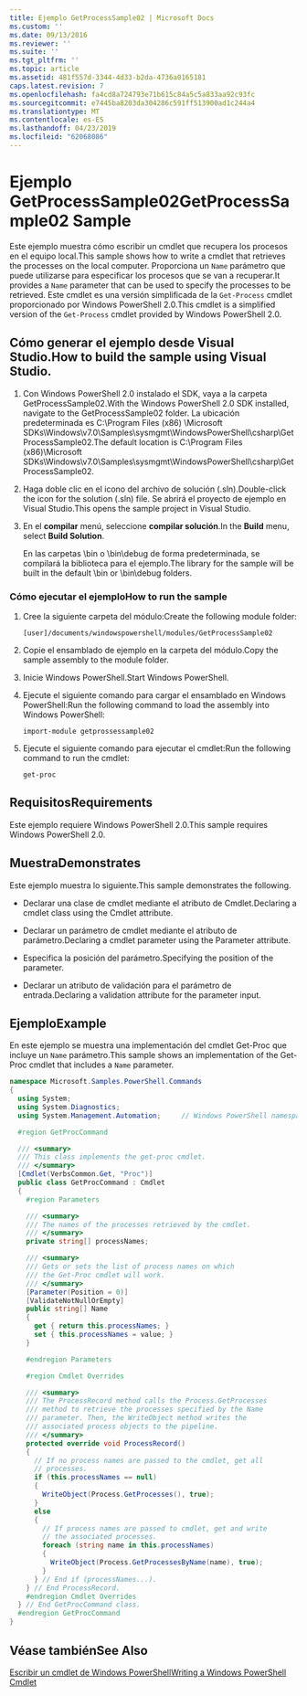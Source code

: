 ```yaml
---
title: Ejemplo GetProcessSample02 | Microsoft Docs
ms.custom: ''
ms.date: 09/13/2016
ms.reviewer: ''
ms.suite: ''
ms.tgt_pltfrm: ''
ms.topic: article
ms.assetid: 481f557d-3344-4d33-b2da-4736a0165181
caps.latest.revision: 7
ms.openlocfilehash: fa4cd8a724793e71b615c84a5c5a833aa92c93fc
ms.sourcegitcommit: e7445ba8203da304286c591ff513900ad1c244a4
ms.translationtype: MT
ms.contentlocale: es-ES
ms.lasthandoff: 04/23/2019
ms.locfileid: "62068086"
---
```

# <a name="getprocesssample02-sample"></a><span data-ttu-id="61518-102">Ejemplo GetProcessSample02</span><span class="sxs-lookup"><span data-stu-id="61518-102">GetProcessSample02 Sample</span></span>

<span data-ttu-id="61518-103">Este ejemplo muestra cómo escribir un cmdlet que recupera los procesos en el equipo local.</span><span class="sxs-lookup"><span data-stu-id="61518-103">This sample shows how to write a cmdlet that retrieves the processes on the local computer.</span></span> <span data-ttu-id="61518-104">Proporciona un `Name` parámetro que puede utilizarse para especificar los procesos que se van a recuperar.</span><span class="sxs-lookup"><span data-stu-id="61518-104">It provides a `Name` parameter that can be used to specify the processes to be retrieved.</span></span> <span data-ttu-id="61518-105">Este cmdlet es una versión simplificada de la `Get-Process` cmdlet proporcionado por Windows PowerShell 2.0.</span><span class="sxs-lookup"><span data-stu-id="61518-105">This cmdlet is a simplified version of the `Get-Process` cmdlet provided by Windows PowerShell 2.0.</span></span>

## <a name="how-to-build-the-sample-using-visual-studio"></a><span data-ttu-id="61518-106">Cómo generar el ejemplo desde Visual Studio.</span><span class="sxs-lookup"><span data-stu-id="61518-106">How to build the sample using Visual Studio.</span></span>

1. <span data-ttu-id="61518-107">Con Windows PowerShell 2.0 instalado el SDK, vaya a la carpeta GetProcessSample02.</span><span class="sxs-lookup"><span data-stu-id="61518-107">With the Windows PowerShell 2.0 SDK installed, navigate to the GetProcessSample02 folder.</span></span> <span data-ttu-id="61518-108">La ubicación predeterminada es C:\Program Files (x86) \Microsoft SDKs\Windows\v7.0\Samples\sysmgmt\WindowsPowerShell\csharp\GetProcessSample02.</span><span class="sxs-lookup"><span data-stu-id="61518-108">The default location is C:\Program Files (x86)\Microsoft SDKs\Windows\v7.0\Samples\sysmgmt\WindowsPowerShell\csharp\GetProcessSample02.</span></span>

2. <span data-ttu-id="61518-109">Haga doble clic en el icono del archivo de solución (.sln).</span><span class="sxs-lookup"><span data-stu-id="61518-109">Double-click the icon for the solution (.sln) file.</span></span> <span data-ttu-id="61518-110">Se abrirá el proyecto de ejemplo en Visual Studio.</span><span class="sxs-lookup"><span data-stu-id="61518-110">This opens the sample project in Visual Studio.</span></span>

3. <span data-ttu-id="61518-111">En el **compilar** menú, seleccione **compilar solución**.</span><span class="sxs-lookup"><span data-stu-id="61518-111">In the **Build** menu, select **Build Solution**.</span></span>

    <span data-ttu-id="61518-112">En las carpetas \bin o \bin\debug de forma predeterminada, se compilará la biblioteca para el ejemplo.</span><span class="sxs-lookup"><span data-stu-id="61518-112">The library for the sample will be built in the default \bin or \bin\debug folders.</span></span>

### <a name="how-to-run-the-sample"></a><span data-ttu-id="61518-113">Cómo ejecutar el ejemplo</span><span class="sxs-lookup"><span data-stu-id="61518-113">How to run the sample</span></span>

1. <span data-ttu-id="61518-114">Cree la siguiente carpeta del módulo:</span><span class="sxs-lookup"><span data-stu-id="61518-114">Create the following module folder:</span></span>

    `[user]/documents/windowspowershell/modules/GetProcessSample02`

2. <span data-ttu-id="61518-115">Copie el ensamblado de ejemplo en la carpeta del módulo.</span><span class="sxs-lookup"><span data-stu-id="61518-115">Copy the sample assembly to the module folder.</span></span>

3. <span data-ttu-id="61518-116">Inicie Windows PowerShell.</span><span class="sxs-lookup"><span data-stu-id="61518-116">Start Windows PowerShell.</span></span>

4. <span data-ttu-id="61518-117">Ejecute el siguiente comando para cargar el ensamblado en Windows PowerShell:</span><span class="sxs-lookup"><span data-stu-id="61518-117">Run the following command to load the assembly into Windows PowerShell:</span></span>

    `import-module getprossessample02`

5. <span data-ttu-id="61518-118">Ejecute el siguiente comando para ejecutar el cmdlet:</span><span class="sxs-lookup"><span data-stu-id="61518-118">Run the following command to run the cmdlet:</span></span>

    `get-proc`

## <a name="requirements"></a><span data-ttu-id="61518-119">Requisitos</span><span class="sxs-lookup"><span data-stu-id="61518-119">Requirements</span></span>

<span data-ttu-id="61518-120">Este ejemplo requiere Windows PowerShell 2.0.</span><span class="sxs-lookup"><span data-stu-id="61518-120">This sample requires Windows PowerShell 2.0.</span></span>

## <a name="demonstrates"></a><span data-ttu-id="61518-121">Muestra</span><span class="sxs-lookup"><span data-stu-id="61518-121">Demonstrates</span></span>

<span data-ttu-id="61518-122">Este ejemplo muestra lo siguiente.</span><span class="sxs-lookup"><span data-stu-id="61518-122">This sample demonstrates the following.</span></span>

- <span data-ttu-id="61518-123">Declarar una clase de cmdlet mediante el atributo de Cmdlet.</span><span class="sxs-lookup"><span data-stu-id="61518-123">Declaring a cmdlet class using the Cmdlet attribute.</span></span>

- <span data-ttu-id="61518-124">Declarar un parámetro de cmdlet mediante el atributo de parámetro.</span><span class="sxs-lookup"><span data-stu-id="61518-124">Declaring a cmdlet parameter using the Parameter attribute.</span></span>

- <span data-ttu-id="61518-125">Especifica la posición del parámetro.</span><span class="sxs-lookup"><span data-stu-id="61518-125">Specifying the position of the parameter.</span></span>

- <span data-ttu-id="61518-126">Declarar un atributo de validación para el parámetro de entrada.</span><span class="sxs-lookup"><span data-stu-id="61518-126">Declaring a validation attribute for the parameter input.</span></span>

## <a name="example"></a><span data-ttu-id="61518-127">Ejemplo</span><span class="sxs-lookup"><span data-stu-id="61518-127">Example</span></span>

<span data-ttu-id="61518-128">En este ejemplo se muestra una implementación del cmdlet Get-Proc que incluye un `Name` parámetro.</span><span class="sxs-lookup"><span data-stu-id="61518-128">This sample shows an implementation of the Get-Proc cmdlet that includes a `Name` parameter.</span></span>

```csharp
namespace Microsoft.Samples.PowerShell.Commands
{
  using System;
  using System.Diagnostics;
  using System.Management.Automation;     // Windows PowerShell namespace

  #region GetProcCommand

  /// <summary>
  /// This class implements the get-proc cmdlet.
  /// </summary>
  [Cmdlet(VerbsCommon.Get, "Proc")]
  public class GetProcCommand : Cmdlet
  {
    #region Parameters

    /// <summary>
    /// The names of the processes retrieved by the cmdlet.
    /// </summary>
    private string[] processNames;

    /// <summary>
    /// Gets or sets the list of process names on which
    /// the Get-Proc cmdlet will work.
    /// </summary>
    [Parameter(Position = 0)]
    [ValidateNotNullOrEmpty]
    public string[] Name
    {
      get { return this.processNames; }
      set { this.processNames = value; }
    }

    #endregion Parameters

    #region Cmdlet Overrides

    /// <summary>
    /// The ProcessRecord method calls the Process.GetProcesses
    /// method to retrieve the processes specified by the Name
    /// parameter. Then, the WriteObject method writes the
    /// associated process objects to the pipeline.
    /// </summary>
    protected override void ProcessRecord()
    {
      // If no process names are passed to the cmdlet, get all
      // processes.
      if (this.processNames == null)
      {
        WriteObject(Process.GetProcesses(), true);
      }
      else
      {
        // If process names are passed to cmdlet, get and write
        // the associated processes.
        foreach (string name in this.processNames)
        {
          WriteObject(Process.GetProcessesByName(name), true);
        }
      } // End if (processNames...).
    } // End ProcessRecord.
    #endregion Cmdlet Overrides
  } // End GetProcCommand class.
  #endregion GetProcCommand
}
```

## <a name="see-also"></a><span data-ttu-id="61518-129">Véase también</span><span class="sxs-lookup"><span data-stu-id="61518-129">See Also</span></span>

[<span data-ttu-id="61518-130">Escribir un cmdlet de Windows PowerShell</span><span class="sxs-lookup"><span data-stu-id="61518-130">Writing a Windows PowerShell Cmdlet</span></span>](./writing-a-windows-powershell-cmdlet.md)
